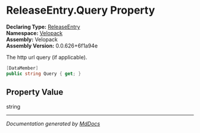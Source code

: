 ﻿<!--  
  <auto-generated>   
    The contents of this file were generated by a tool.  
    Changes to this file may be list if the file is regenerated  
  </auto-generated>   
-->

# ReleaseEntry.Query Property

**Declaring Type:** [ReleaseEntry](../index.md)  
**Namespace:** [Velopack](../../index.md)  
**Assembly:** Velopack  
**Assembly Version:** 0.0.626+6f1a94e

 The http url query (if applicable). 

```csharp
[DataMember]
public string Query { get; }
```

## Property Value

string

___

*Documentation generated by [MdDocs](https://github.com/ap0llo/mddocs)*
